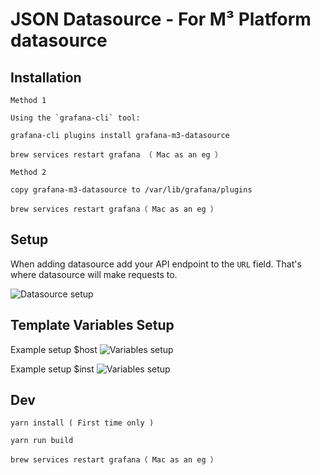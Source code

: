 # JSON Datasource - For M³ Platform datasource


## Installation


```
Method 1

Using the `grafana-cli` tool:

grafana-cli plugins install grafana-m3-datasource

brew services restart grafana （ Mac as an eg ）
```

```
Method 2

copy grafana-m3-datasource to /var/lib/grafana/plugins

brew services restart grafana（ Mac as an eg ）
```

## Setup

When adding datasource add your API endpoint to the `URL` field. That's where datasource will make requests to.

![Datasource setup](http://janesware.com/assets/img/grafana-m3-datasource-setup.png)


## Template Variables Setup

Example setup $host
![Variables setup](http://janesware.com/assets/img/grafana-m3-datasource-setup-variables-host.png)

Example setup $inst
![Variables setup](http://janesware.com/assets/img/grafana-m3-datasource-setup-variables-inst.png)

## Dev

```
yarn install ( First time only )

yarn run build

brew services restart grafana（ Mac as an eg ）
```